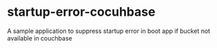 # startup-error-cocuhbase
A sample application to suppress startup error in boot app if bucket not available in couchbase
